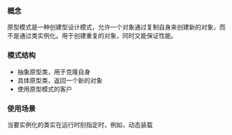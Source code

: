 ### 概念

原型模式是一种创建型设计模式，允许一个对象通过复制自身来创建新的对象，而不是通过类实例化。用于创建重复的对象，同时又能保证性能。

### 模式结构

* 抽象原型类，用于克隆自身
* 具体原型类，返回一个新的对象
* 使用原型模式的客户

### 使用场景

当要实例化的类实在运行时刻指定时，例如，动态装载
